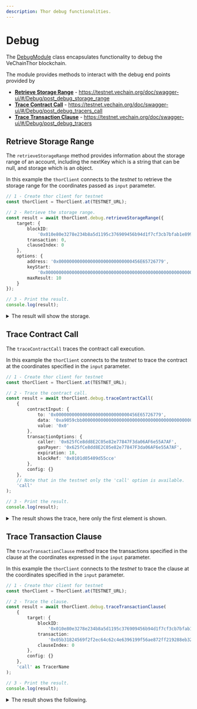 ```yaml
---
description: Thor debug functionalities.
---
```


# Debug

The [DebugModule](../packages/network/src/thor-client/debug/debug-module.ts) 
class encapsulates functionality to debug the VeChainThor blockchain.

The module provides methods to interact with the debug end points provided by 

* [**Retrieve Storage Range**](#retrieve-storage-range) - https://testnet.vechain.org/doc/swagger-ui/#/Debug/post_debug_storage_range 
* [**Trace Contract Call**](#trace-contract-call) - https://testnet.vechain.org/doc/swagger-ui/#/Debug/post_debug_tracers_call
* [**Trace Transaction Clause**](#trace-transaction-clause) - https://testnet.vechain.org/doc/swagger-ui/#/Debug/post_debug_tracers

## Retrieve Storage Range

The `retrieveStorageRange` method provides information about the storage range of an account, 
including the nextKey which is a string that can be null, and storage which is an object.

In this example the `thorClient` connects to the *testnet* to retrieve the storage range for the coordinates passed
as `input` parameter.

```typescript { name=debug-retrieve-storage-range, category=example }
// 1 - Create thor client for testnet
const thorClient = ThorClient.at(TESTNET_URL);

// 2 - Retrieve the storage range.
const result = await thorClient.debug.retrieveStorageRange({
    target: {
        blockID:
            '0x010e80e3278e234b8a5d1195c376909456b94d1f7cf3cb7bfab1e8998dbcfa8f',
        transaction: 0,
        clauseIndex: 0
    },
    options: {
        address: '0x0000000000000000000000000000456E65726779',
        keyStart:
            '0x0000000000000000000000000000000000000000000000000000000000000000',
        maxResult: 10
    }
});

// 3 - Print the result.
console.log(result);
```

<details>
<summary>The result will show the storage.</summary>

```json
{
  storage: {
    '0x004f6609cc5d569ecfdbd606d943edc5d83a893186f2942aef5e133e356ed17c': {
      key: '0x9a92ca715ec8529b3ee4dbefd75e142176b92c3d93701808be4e36296718a5f3',
      value: '0x000000000000000000000000000000000000046ff5af2138c51ba45a80000000'
    },
    '0x0065bf3c383c7f05733ee6567e3a1201970bb5f4288d1bdb6d894167f8fc68dd': {
      key: '0xf3dfa1b3c541595cd415aef361e508553fc80af15b3e2e0d9a4e2408f2111ed8',
      value: '0xfffffffffffffffffffffffffffffffffffffffffffffe280bc404dc5470db3e'
    },
    '0x01783f86c9e29f37f3277ed5abb62353ef8baf304337e511f1b5edefc9756b23': {
      key: '0x01cfb1f8b52bdbeb1178ba8fc499479815330143d1acddb9c9d5686cd596ec24',
      value: '0x0000000000000000000000000000000000000010000000000000000000000000'
    },
    '0x0195180093382541d5396e797bd49250b1664fe8db68ff5c1d53ca95046f4549': {
      key: '0x3f4626c77582db20d0d690ce3ad9bfde8f9dd508c0212a187684678bd9dc397a',
      value: '0x000000000000000000000000000000000000000082eed4d8eb7286de6e540000'
    },
    '0x02631b1c9d1e3f1360c4c6ee00ea48161dc85a0e153a0a484429bbcef16e581e': {
      key: '0xc5e3f1ff368ddfee94124549ec19d8a50547b5cb0cc55ba72188b7159fb3ab3f',
      value: '0x00000000000000000000000000000000000000000052b7d2dcc80cd2e4000000'
    },
    '0x038658243306b2d07b512b04e6ddd4d70c49fd93969d71d51b0af7cf779d1c8f': {
      key: '0x87b232cdb2002f97b61df380acf088f13e5006543d63780567aa2b886c6a1a90',
      value: '0x00000000000000000000000000000000000000000052b7cd7100aea580f00000'
    },
    '0x03969104d4e5233e212c939a85ef26b8156e2fbb0485d6d751c677e854e9ba55': {
      key: '0xa887493a2b531915738a065a24263abae3722b9a8928a96c14c1f52a05964f23',
      value: '0x00000000000000000000000000000000000000000000003635c9adc5dea00000'
    },
    '0x04379cd040e82a999f53dba26500b68e4dd783b2039d723fe9e06edecfc8c9f1': {
      key: '0x831ade39167b84e87f89fd4cd0bcec5783d2281fe44d2bc6cb93daaff46d569e',
      value: '0x000000000000000000000000000000000000000000002a1b4ae1206dd9bd0000'
    },
    '0x0465f4b6f9fccdb2ad6f4eac8aa7731bfe4c78f6cf22f397b5ef10398d4d5771': {
      key: '0x5d56afd38de44f293bdce388b7d98120f55971a0f3a608797f1ddaced0f2b047',
      value: '0x00000000000000000000000000000000000000000052b7c8053950781de00000'
    },
    '0x04af8500fb85efaaa5f171ef60708fc306c474011fabb6fbafcb626f09661a01': {
      key: '0x136aee904ebcade77dc8d3c6e48a2365b1d9dff83f78eb90d2f6e5ef4a6466c6',
      value: '0x000000000000000000000000008ca1a3b5cbedeb0f1a0900000080845b322ac0'
    }
  },
  nextKey: '0x04e9569439bd218fce594dbd705b41f2afe6b6d8abcb9c5aaa5b1a52b7ab7cea'
}
```
</details>

## Trace Contract Call

The `traceContractCall` traces the contract call execution.

In this example the `thorClient` connects to the *testnet* to trace the contract at the coordinates specified in
the `input` parameter.

```typescript { name=debug-trace-contract-call, category=example }
// 1 - Create thor client for testnet
const thorClient = ThorClient.at(TESTNET_URL);

// 2 - Trace the contract call.
const result = await thorClient.debug.traceContractCall(
    {
        contractInput: {
            to: '0x0000000000000000000000000000456E65726779',
            data: '0xa9059cbb0000000000000000000000000000000000000000000000000000456e65726779000000000000000000000000000000000000000000000004563918244f400000',
            value: '0x0'
        },
        transactionOptions: {
            caller: '0x625fCe8dd8E2C05e82e77847F3da06AF6e55A7AF',
            gasPayer: '0x625fCe8dd8E2C05e82e77847F3da06AF6e55A7AF',
            expiration: 18,
            blockRef: '0x0101d05409d55cce'
        },
        config: {}
    },
    // Note that in the testnet only the 'call' option is available.
    'call'
);

// 3 - Print the result.
console.log(result);
```

<details>
<summary>The result shows the trace, here only the first element is shown.</summary>

```json
{
  gas: 0,
  failed: false,
  returnValue: '0000000000000000000000000000000000000000000000000000000000000001',
  structLogs: [
    {
      pc: 0,
      op: 'PUSH1',
      gas: 50000000,
      gasCost: 3,
      depth: 1,
      stack: []
    }
  ]
}
```
</details>

## Trace Transaction Clause

The `traceTransactionClause` method trace the transactions specified in the clause at the
coordinates expressed in the `input` parameter.

In this example the `thorClient` connects to the *testnet* to trace the clause at the coordinates specified in
the `input` parameter.

```typescript { name=debug-trace-transaction-clause, category=example }
// 1 - Create thor client for testnet
const thorClient = ThorClient.at(TESTNET_URL);

// 2 - Trace the clause.
const result = await thorClient.debug.traceTransactionClause(
    {
        target: {
            blockID:
                '0x010e80e3278e234b8a5d1195c376909456b94d1f7cf3cb7bfab1e8998dbcfa8f',
            transaction:
                '0x05b31824569f2f2ec64c62c4e6396199f56ae872ff219288eb3293b4a36e7b0f',
            clauseIndex: 0
        },
        config: {}
    },
    'call' as TracerName
);

// 3 - Print the result.
console.log(result);
```

<details>
<summary>The result shows the following.</summary>

```json
{
  from: '0x105199a26b10e55300cb71b46c5b5e867b7df427',
  gas: '0x8b92',
  gasUsed: '0x50fa',
  to: '0xaa854565401724f7061e0c366ca132c87c1e5f60',
  input: '0xf14fcbc800d770b9faa11ba944366f3e7a14c166f780ece542e557e0b7fe4870fcbe8dbe',
  value: '0x0',
  type: 'CALL'
}
```
</details>
